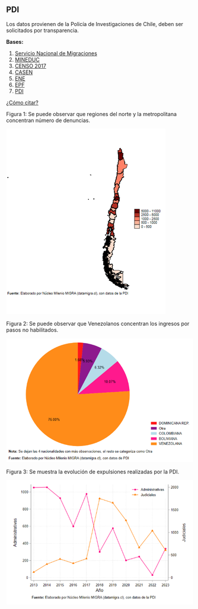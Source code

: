 ## PDI

Los datos provienen de la Policía de Investigaciones de Chile, deben ser solicitados por transparencia.

**Bases:**
1. [Servicio Nacional de Migraciones](./SNM.MD)
2. [MINEDUC](./MINEDUC.MD)
3. [CENSO 2017](./CENSO.MD)
4. [CASEN](./CASEN.MD)
5. [ENE](./ENE.MD)
6. [EPF](./EPF.md)
7. [PDI](./PDI.MD)

[¿Cómo citar?](./citation.MD)


Figura 1: Se puede observar que regiones del norte y la metropolitana concentran número de denuncias.

![fig_1](https://github.com/NucleoMIGRA/migra/blob/main/bases/PDI/figuras/figura_1.png?raw=true)

Figura 2: Se puede observar que Venezolanos concentran los ingresos por pasos no habilitados.

![fig_2](https://github.com/NucleoMIGRA/migra/blob/main/bases/PDI/figuras/figura_2.png?raw=true)

Figura 3: Se muestra la evolución de expulsiones realizadas por la PDI.

![fig_3](https://github.com/NucleoMIGRA/migra/blob/main/bases/PDI/figuras/figura_3.png?raw=true)


